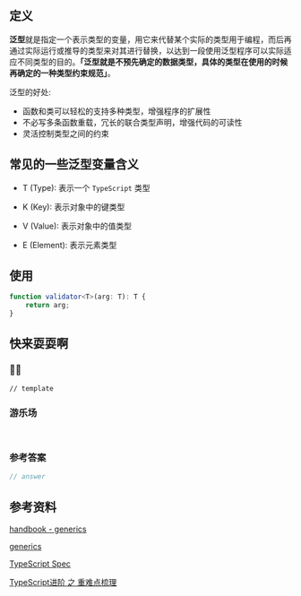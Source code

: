 ## 定义

**泛型**就是指定一个表示类型的变量，用它来代替某个实际的类型用于编程，而后再通过实际运行或推导的类型来对其进行替换，以达到一段使用泛型程序可以实际适应不同类型的目的。**「泛型就是不预先确定的数据类型，具体的类型在使用的时候再确定的一种类型约束规范」**。

泛型的好处:

- 函数和类可以轻松的支持多种类型，增强程序的扩展性
- 不必写多条函数重载，冗长的联合类型声明，增强代码的可读性
- 灵活控制类型之间的约束

## 常见的一些泛型变量含义

- T (Type): 表示一个 `TypeScript` 类型

- K (Key): 表示对象中的键类型

- V (Value): 表示对象中的值类型

- E (Element): 表示元素类型


## 使用

```ts
function validator<T>(arg: T): T {
	return arg;
}
```

## 快来耍耍啊

### 🌰🌰

<!-- 题目 -->

```
// template
```

### 游乐场

<br />

<Editor
  value='// enjoy yourself'
/>

### 参考答案

```ts
// answer
```

## 参考资料

[handbook - generics](https://www.typescriptlang.org/docs/handbook/generics.html)

[generics](https://basarat.gitbook.io/typescript/type-system/generics)

[TypeScript Spec](https://github.com/Microsoft/TypeScript/blob/master/doc/spec.md)

[TypeScript进阶 之 重难点梳理](https://mp.weixin.qq.com/s/xWaVvh5lXG8Nb_U6bmJamw)
